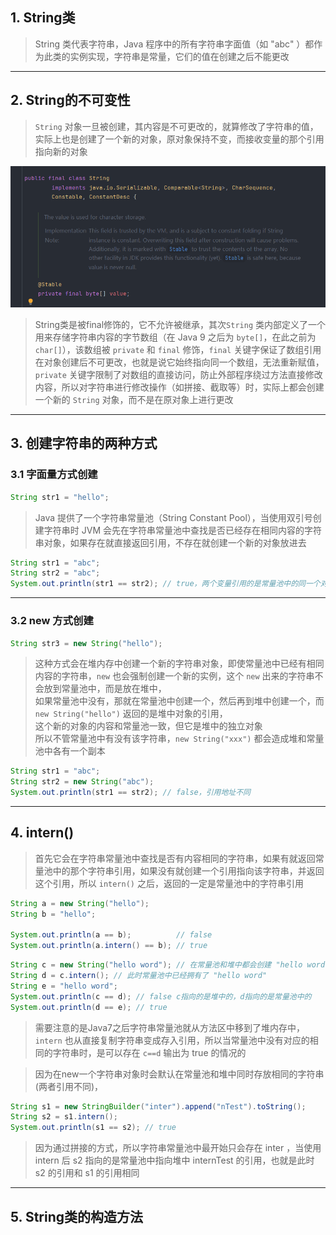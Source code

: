
## 1. String类

>String 类代表字符串，Java 程序中的所有字符串字面值（如 "abc" ）都作为此类的实例实现，字符串是常量，它们的值在创建之后不能更改

****
## 2. String的不可变性

>`String` 对象一旦被创建，其内容是不可更改的，就算修改了字符串的值，实际上也是创建了一个新的对象，原对象保持不变，而接收变量的那个引用指向新的对象

![](images/字符串/file-20250422093106.png)

>String类是被final修饰的，它不允许被继承，其次`String` 类内部定义了一个用来存储字符串内容的字节数组（在 Java 9 之后为 `byte[]`，在此之前为 `char[]`），该数组被 `private` 和 `final` 修饰，`final` 关键字保证了数组引用在对象创建后不可更改，也就是说它始终指向同一个数组，无法重新赋值，`private` 关键字限制了对数组的直接访问，防止外部程序绕过方法直接修改内容，所以对字符串进行修改操作（如拼接、截取等）时，实际上都会创建一个新的 `String` 对象，而不是在原对象上进行更改

****
## 3. 创建字符串的两种方式

### 3.1 字面量方式创建

```java
String str1 = "hello";
```

>Java 提供了一个字符串常量池（String Constant Pool），当使用双引号创建字符串时 JVM 会先在字符串常量池中查找是否已经存在相同内容的字符串对象，如果存在就直接返回引用，不存在就创建一个新的对象放进去

```java
String str1 = "abc";
String str2 = "abc";
System.out.println(str1 == str2); // true，两个变量引用的是常量池中的同一个对象
```

****
### 3.2 new 方式创建

```java
String str3 = new String("hello");
```

>这种方式会在堆内存中创建一个新的字符串对象，即使常量池中已经有相同内容的字符串，`new` 也会强制创建一个新的实例，这个 `new` 出来的字符串不会放到常量池中，而是放在堆中，  
>如果常量池中没有，那就在常量池中创建一个，然后再到堆中创建一个，而 `new String("hello")` 返回的是堆中对象的引用，  
>这个新的对象的内容和常量池一致，但它是堆中的独立对象  
>所以不管常量池中有没有该字符串，`new String("xxx")` 都会造成堆和常量池中各有一个副本

```java
String str1 = "abc";
String str2 = new String("abc");
System.out.println(str1 == str2); // false，引用地址不同
```

****
## 4. intern()

>首先它会在字符串常量池中查找是否有内容相同的字符串，如果有就返回常量池中的那个字符串引用，如果没有就创建一个引用指向该字符串，并返回这个引用，所以 `intern()` 之后，返回的一定是常量池中的字符串引用

```java
String a = new String("hello");
String b = "hello";

System.out.println(a == b);          // false
System.out.println(a.intern() == b); // true
```

```java
String c = new String("hello word"); // 在常量池和堆中都会创建 "hello word" 
String d = c.intern(); // 此时常量池中已经拥有了 "hello word" 
String e = "hello word";  
System.out.println(c == d); // false c指向的是堆中的，d指向的是常量池中的 
System.out.println(d == e); // true
```

>需要注意的是Java7之后字符串常量池就从方法区中移到了堆内存中，`intern` 也从直接复制字符串变成存入引用，所以当常量池中没有对应的相同的字符串时，是可以存在 `c==d` 输出为 true 的情况的

>因为在new一个字符串对象时会默认在常量池和堆中同时存放相同的字符串(两者引用不同)，

```java
String s1 = new StringBuilder("inter").append("nTest").toString();  
String s2 = s1.intern();  
System.out.println(s1 == s2); // true
```

>因为通过拼接的方式，所以字符串常量池中最开始只会存在 inter ，当使用 intern 后 s2 指向的是常量池中指向堆中 internTest 的引用，也就是此时 s2 的引用和 s1 的引用相同

****
## 5.  String类的构造方法
